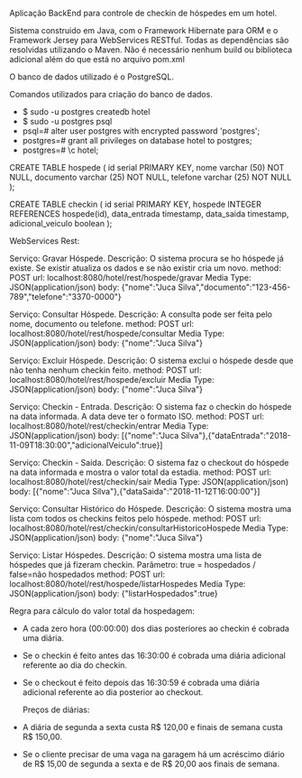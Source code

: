    Aplicação BackEnd para controle de checkin de hóspedes em um hotel.

   Sistema construido em Java, com o Framework Hibernate para ORM e o Framework Jersey para WebServices RESTful.
   Todas as dependências são resolvidas utilizando o Maven.
   Não é necessário nenhum build ou biblioteca adicional além do que está no arquivo pom.xml

   O banco de dados utilizado é o PostgreSQL.

   Comandos utilizados para criação do banco de dados.
- $ sudo -u postgres createdb hotel
- $ sudo -u postgres psql
- psql=# alter user postgres with encrypted password 'postgres';
- postgres=# grant all privileges on database hotel to postgres;
- postgres=# \c hotel;

CREATE TABLE hospede (
   id serial PRIMARY KEY,
   nome varchar (50) NOT NULL,
   documento varchar (25) NOT NULL,
   telefone varchar (25) NOT NULL
);

CREATE TABLE checkin (
    id serial PRIMARY KEY,
    hospede INTEGER REFERENCES hospede(id),
    data_entrada timestamp,
    data_saida timestamp,
    adicional_veiculo boolean
);


WebServices Rest:

   Serviço: Gravar Hóspede.
   Descrição: O sistema procura se ho hóspede já existe. Se existir atualiza os dados e se não existir cria um novo.
   method: POST
   url: localhost:8080/hotel/rest/hospede/gravar
   Media Type: JSON(application/json)
   body: {"nome":"Juca Silva","documento":"123-456-789","telefone":"3370-0000"}

   Serviço: Consultar Hóspede.
   Descrição: A consulta pode ser feita pelo nome, documento ou telefone.
   method: POST
   url: localhost:8080/hotel/rest/hospede/consultar
   Media Type: JSON(application/json)
   body: {"nome":"Juca Silva"}

   Serviço: Excluir Hóspede.
   Descrição: O sistema exclui o hóspede desde que não tenha nenhum checkin feito.
   method: POST
   url: localhost:8080/hotel/rest/hospede/excluir
   Media Type: JSON(application/json)
   body: {"nome":"Juca Silva"}

   Serviço: Checkin - Entrada.
   Descrição: O sistema faz o checkin do hóspede na data informada. A data deve ter o formato ISO.
   method: POST
   url: localhost:8080/hotel/rest/checkin/entrar
   Media Type: JSON(application/json)
   body: [{"nome":"Juca Silva"},{"dataEntrada":"2018-11-09T18:30:00","adicionalVeiculo":true}]

   Serviço: Checkin - Saída.
   Descrição: O sistema faz o checkout do hóspede na data informada e mostra o valor total da estadia.
   method: POST
   url: localhost:8080/hotel/rest/checkin/sair
   Media Type: JSON(application/json)
   body: [{"nome":"Juca Silva"},{"dataSaida":"2018-11-12T16:00:00"}]

   Serviço: Consultar Histórico do Hóspede.
   Descrição: O sistema mostra uma lista com todos os checkins feitos pelo hóspede.
   method: POST
   url: localhost:8080/hotel/rest/checkin/consultarHistoricoHospede
   Media Type: JSON(application/json)
   body: {"nome":"Juca Silva"}

   Serviço: Listar Hóspedes.
   Descrição: O sistema mostra uma lista de hóspedes que já fizeram checkin.
   Parâmetro: true = hospedados  /  false=não hospedados
   method: POST
   url: localhost:8080/hotel/rest/hospede/listarHospedes
   Media Type: JSON(application/json)
   body: {"listarHospedados":true}


   Regra para cálculo do valor total da hospedagem:
- A cada zero hora (00:00:00) dos dias posteriores ao checkin é cobrada uma diária.
- Se o checkin é feito antes das 16:30:00 é cobrada uma diária adicional referente ao dia do checkin.
- Se o checkout é feito depois das 16:30:59 é cobrada uma diária adicional referente ao dia posterior ao checkout.


   Preços de diárias:
- A diária de segunda a sexta custa R$ 120,00 e finais de semana custa R$ 150,00.
- Se o cliente precisar de uma vaga na garagem há um acréscimo diário de R$ 15,00 de segunda a sexta e de R$ 20,00 aos finais de semana.

